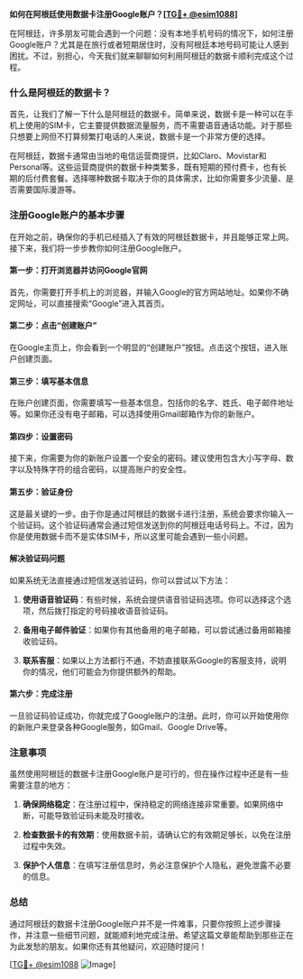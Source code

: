 **如何在阿根廷使用数据卡注册Google账户？[[TG💪+ @esim1088](https://t.me/s/esim1088)]**

在阿根廷，许多朋友可能会遇到一个问题：没有本地手机号码的情况下，如何注册Google账户？尤其是在旅行或者短期居住时，没有阿根廷本地号码可能让人感到困扰。不过，别担心，今天我们就来聊聊如何利用阿根廷的数据卡顺利完成这个过程。

### 什么是阿根廷的数据卡？

首先，让我们了解一下什么是阿根廷的数据卡。简单来说，数据卡是一种可以在手机上使用的SIM卡，它主要提供数据流量服务，而不需要语音通话功能。对于那些只想要上网但不打算频繁打电话的人来说，数据卡是一个非常方便的选择。

在阿根廷，数据卡通常由当地的电信运营商提供，比如Claro、Movistar和Personal等。这些运营商提供的数据卡种类繁多，既有短期的预付费卡，也有长期的后付费套餐。选择哪种数据卡取决于你的具体需求，比如你需要多少流量、是否需要国际漫游等。

### 注册Google账户的基本步骤

在开始之前，确保你的手机已经插入了有效的阿根廷数据卡，并且能够正常上网。接下来，我们将一步步教你如何注册Google账户。

#### 第一步：打开浏览器并访问Google官网

首先，你需要打开手机上的浏览器，并输入Google的官方网站地址。如果你不确定网址，可以直接搜索“Google”进入其首页。

#### 第二步：点击“创建账户”

在Google主页上，你会看到一个明显的“创建账户”按钮。点击这个按钮，进入账户创建页面。

#### 第三步：填写基本信息

在账户创建页面，你需要填写一些基本信息，包括你的名字、姓氏、电子邮件地址等。如果你还没有电子邮箱，可以选择使用Gmail邮箱作为你的新账户。

#### 第四步：设置密码

接下来，你需要为你的新账户设置一个安全的密码。建议使用包含大小写字母、数字以及特殊字符的组合密码，以提高账户的安全性。

#### 第五步：验证身份

这是最关键的一步。由于你是通过阿根廷的数据卡进行注册，系统会要求你输入一个验证码。这个验证码通常会通过短信发送到你的阿根廷电话号码上。不过，因为你是使用数据卡而不是实体SIM卡，所以这里可能会遇到一些小问题。

#### 解决验证码问题

如果系统无法直接通过短信发送验证码，你可以尝试以下方法：

1. **使用语音验证码**：有些时候，系统会提供语音验证码选项。你可以选择这个选项，然后拨打指定的号码接收语音验证码。
   
2. **备用电子邮件验证**：如果你有其他备用的电子邮箱，可以尝试通过备用邮箱接收验证码。

3. **联系客服**：如果以上方法都行不通，不妨直接联系Google的客服支持，说明你的情况，他们可能会为你提供额外的帮助。

#### 第六步：完成注册

一旦验证码验证成功，你就完成了Google账户的注册。此时，你可以开始使用你的新账户来登录各种Google服务，如Gmail、Google Drive等。

### 注意事项

虽然使用阿根廷的数据卡注册Google账户是可行的，但在操作过程中还是有一些需要注意的地方：

1. **确保网络稳定**：在注册过程中，保持稳定的网络连接非常重要。如果网络中断，可能导致验证码未能及时接收。
   
2. **检查数据卡的有效期**：使用数据卡前，请确认它的有效期足够长，以免在注册过程中失效。

3. **保护个人信息**：在填写注册信息时，务必注意保护个人隐私，避免泄露不必要的信息。

### 总结

通过阿根廷的数据卡注册Google账户并不是一件难事，只要你按照上述步骤操作，并注意一些细节问题，就能顺利地完成注册。希望这篇文章能帮助到那些正在为此发愁的朋友。如果你还有其他疑问，欢迎随时提问！

[[TG💪+ @esim1088](https://t.me/s/esim1088) ![Image](https://i.postimg.cc/4NQfJmqS/Snipaste-2025-05-13-00-14-12.png)]